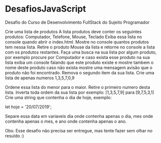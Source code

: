 # DesafiosJavaScript
Desafio do Curso de Desenvolvimento FullStack do Sujeito Programador

Crie uma lista de produtos
 A lista produtos deve conter os seguintes produtos: Computador, Telefone, Mouse, Teclado Exiba essa lista no console quando abrir o index.html.
 Mostre no console quantos produtos tem nessa lista.
 Retire o produto Mouse da lista e retorne no console a lista com os produtos restantes.
 Faça uma busca na sua lista por algum produto, por exemplo procure por Computador e caso exista esse produto na sua lista exiba um console falando que este produto existe e mostre tambem o nome deste produto caso não exista mostre uma mensagem avisão que o produto não foi encontrado.
 Remova o segundo item da sua lista.
Crie uma lista de apenas numeros 1,3,5,7,0,9​

 Ordene essa lista do menor para o maior.
 Retire o primeiro numero desta lista.
 Inverta toda ordem da sua lista por exemplo: [1,3,5,7,9] para [9,7,5,3,1]
Crie uma string que contenha o dia de hoje, exemplo: 

let hoje = '20/07/2019';

 Separe essa data em variaveis dia onde contenha apenas o dia, mes onde contenha apenas o mes, e ano onde contenha apenas o ano.

Obs: Esse desafio não precisa ser entregue, mas tente fazer sem olhar no resuldo :)
